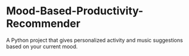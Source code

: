 # Mood-Based-Productivity-Recommender
A Python project that gives personalized activity and music suggestions based on your current mood.
